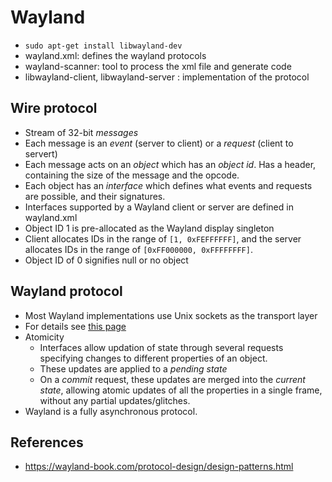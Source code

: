 # Wayland
* `sudo apt-get install libwayland-dev`
* wayland.xml: defines the wayland protocols
* wayland-scanner: tool to process the xml file and generate code
* libwayland-client, libwayland-server : implementation of the protocol


## Wire protocol
* Stream of 32-bit *messages*
* Each message is an *event* (server to client) or a *request* (client to servert)
* Each message acts on an *object* which has an *object id*. Has a header, containing the size of the message and the opcode.
* Each object has an *interface* which defines what events and requests are possible, and their signatures.
* Interfaces supported by a Wayland client or server are defined in wayland.xml
* Object ID 1 is pre-allocated as the Wayland display singleton
* Client allocates IDs in the range of `[1, 0xFEFFFFFF]`, and the server allocates IDs in the range of `[0xFF000000, 0xFFFFFFFF]`. 
* Object ID of 0 signifies null or no object

## Wayland protocol
* Most Wayland implementations use Unix sockets as the transport layer
* For details see [this page](https://wayland-book.com/protocol-design/wire-protocol.html)
* Atomicity
    * Interfaces allow updation of state through several requests specifying changes to different properties of an object.
    * These updates are applied to a *pending state* 
    * On a *commit* request, these updates are merged into the *current state*, allowing atomic updates of all the properties in a single frame, without any partial updates/glitches.
* Wayland is a fully asynchronous protocol.

## References
* https://wayland-book.com/protocol-design/design-patterns.html
